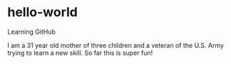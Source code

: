 # hello-world
Learning GitHub

I am a 31 year old mother of three children and a veteran of the U.S. Army trying to learn a new skill. So far this is super fun! 
